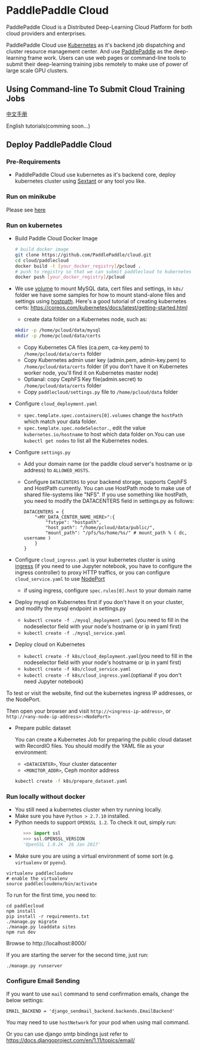# PaddlePaddle Cloud

PaddlePaddle Cloud is a Distributed Deep-Learning Cloud Platform for both cloud
providers and enterprises.

PaddlePaddle Cloud use [Kubernetes](https://kubernetes.io) as it's backend job
dispatching and cluster resource management center. And use [PaddlePaddle](https://github.com/PaddlePaddle/Paddle.git)
as the deep-learning frame work. Users can use web pages or command-line tools
to submit their deep-learning training jobs remotely to make use of power of
large scale GPU clusters.

## Using Command-line To Submit Cloud Training Jobs

[中文手册](./doc/usage_cn.md)

English tutorials(comming soon...)

## Deploy PaddlePaddle Cloud

### Pre-Requirements
- PaddlePaddle Cloud use kubernetes as it's backend core, deploy kubernetes cluster
  using [Sextant](https://github.com/k8sp/sextant) or any tool you like.


### Run on minikube
Please see [here](https://github.com/PaddlePaddle/cloud/blob/develop/doc/run_on_minikube.md)

### Run on kubernetes
- Build Paddle Cloud Docker Image

  ```bash
  # build docker image
  git clone https://github.com/PaddlePaddle/cloud.git
  cd cloud/paddlecloud
  docker build -t [your_docker_registry]/pcloud .
  # push to registry so that we can submit paddlecloud to kubernetes
  docker push [your_docker_registry]/pcloud
  ```

- We use [volume](https://kubernetes.io/docs/concepts/storage/volumes/) to mount MySQL data,
  cert files and settings, in `k8s/` folder we have some samples for how to mount
  stand-alone files and settings using [hostpath](https://kubernetes.io/docs/concepts/storage/volumes/#hostpath). Here's
  a good tutorial of creating kubernetes certs: https://coreos.com/kubernetes/docs/latest/getting-started.html

  - create data folder on a Kubernetes node, such as:
  
  ```bash
  mkdir -p /home/pcloud/data/mysql
  mkdir -p /home/pcloud/data/certs
  ```
  - Copy Kubernetes CA files (ca.pem, ca-key.pem) to `/home/pcloud/data/certs` folder
  - Copy Kubernetes admin user key (admin.pem, admin-key.pem) to `/home/pcloud/data/certs` folder (if you don't have it on Kubernetes worker node, you'll find it on Kubernetes master node)
  - Optianal: copy CephFS Key file(admin.secret) to `/home/pcloud/data/certs` folder
  - Copy `paddlecloud/settings.py` file to `/home/pcloud/data` folder

- Configure `cloud_deployment.yaml`
  - `spec.template.spec.containers[0].volumes` change the `hostPath` which match your data folder.
  - `spec.template.spec.nodeSelector.`, edit the value `kubernetes.io/hostname` to host which data folder on.You can use `kubectl get nodes` to list all the Kubernetes nodes.
- Configure `settings.py`
  - Add your domain name (or the paddle cloud server's hostname or ip address) to `ALLOWED_HOSTS`.
  - Configure `DATACENTERS` to your backend storage, supports CephFS and HostPath currently.
    You can use HostPath mode to make use of shared file-systems like "NFS".
    If you use something like hostPath, you need to modify the DATACENTERS field in settings.py as follows:
   
    ```
    DATACENTERS = {
        "<MY_DATA_CENTER_NAME_HERE>":{
            "fstype": "hostpath",
            "host_path": "/home/pcloud/data/public/",
            "mount_path": "/pfs/%s/home/%s/" # mount_path % ( dc, username )
        }
    }
    ```
    
- Configure `cloud_ingress.yaml` is your kubernetes cluster is using [ingress](https://kubernetes.io/docs/concepts/services-networking/ingress/) (if you need to use Jupyter notebook, you have to configure the ingress controller)
  to proxy HTTP traffics, or you can configure `cloud_service.yaml` to use [NodePort](https://kubernetes.io/docs/concepts/services-networking/service/#type-nodeport)
  - if using ingress, configure `spec.rules[0].host` to your domain name
- Deploy mysql on Kubernetes first if you don't have it on your cluster, and modify the mysql endpoint in settings.py
  - `kubectl create -f ./mysql_deployment.yaml` (you need to fill in the nodeselector field with your node's hostname or ip in yaml first)
  - `kubectl create -f ./mysql_service.yaml`
- Deploy cloud on Kubernetes
  - `kubectl create -f k8s/cloud_deployment.yaml`(you need to fill in the nodeselector field with your node's hostname or ip in yaml first)
  - `kubectl create -f k8s/cloud_service.yaml`
  - `kubectl create -f k8s/cloud_ingress.yaml`(optianal if you don't need Jupyter notebook)


To test or visit the website, find out the kubernetes ingress IP
addresses, or the NodePort.

Then open your browser and visit `http://<ingress-ip-address>`, or
`http://<any-node-ip-address>:<NodePort>`

- Prepare public dataset

  You can create a Kubernetes Job for preparing the public cloud dataset with RecordIO files. You should modify the YAML file as your environment:
  - `<DATACENTER>`, Your cluster datacenter 
  - `<MONITOR_ADDR>`, Ceph monitor address
  ```bash
  kubectl create -f k8s/prepare_dataset.yaml
  ```

### Run locally without docker

- You still need a kubernetes cluster when try running locally.
- Make sure you have `Python > 2.7.10` installed.
- Python needs to support `OPENSSL 1.2`. To check it out, simply run:
    ```python
       >>> import ssl
       >>> ssl.OPENSSL_VERSION
       'OpenSSL 1.0.2k  26 Jan 2017'
    ```
- Make sure you are using a virtual environment of some sort (e.g. `virtualenv` or
`pyenv`).

```
virtualenv paddlecloudenv
# enable the virtualenv
source paddlecloudenv/bin/activate
```

To run for the first time, you need to:

```
cd paddlecloud
npm install
pip install -r requirements.txt
./manage.py migrate
./manage.py loaddata sites
npm run dev
```

Browse to http://localhost:8000/

If you are starting the server for the second time, just run:
```
./manage.py runserver
```

### Configure Email Sending
If you want to use `mail` command to send confirmation emails, change the below settings:

```
EMAIL_BACKEND = 'django_sendmail_backend.backends.EmailBackend'
```

You may need to use `hostNetwork` for your pod when using mail command.

Or you can use django smtp bindings just refer to https://docs.djangoproject.com/en/1.11/topics/email/
